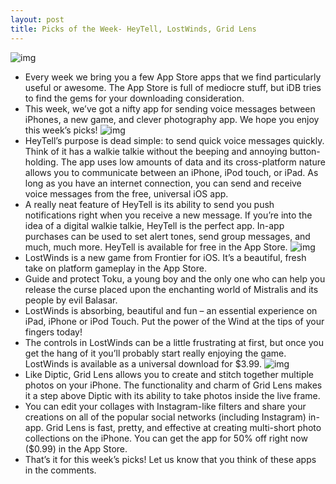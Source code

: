 ```yaml
---
layout: post
title: Picks of the Week- HeyTell, LostWinds, Grid Lens
---
```

![img](http://media.idownloadblog.com/wp-content/uploads/2011/12/Picks-of-the-Week.jpg)
* Every week we bring you a few App Store apps that we find particularly useful or awesome. The App Store is full of mediocre stuff, but iDB tries to find the gems for your downloading consideration.
* This week, we’ve got a nifty app for sending voice messages between iPhones, a new game, and clever photography app. We hope you enjoy this week’s picks!
![img](http://media.idownloadblog.com/wp-content/uploads/2012/01/mzl.gebhayhf.320x480-75.jpg)
* HeyTell’s purpose is dead simple: to send quick voice messages quickly. Think of it has a walkie talkie without the beeping and annoying button-holding. The app uses low amounts of data and its cross-platform nature allows you to communicate between an iPhone, iPod touch, or iPad. As long as you have an internet connection, you can send and receive voice messages from the free, universal iOS app.
* A really neat feature of HeyTell is its ability to send you push notifications right when you receive a new message. If you’re into the idea of a digital walkie talkie, HeyTell is the perfect app. In-app purchases can be used to set alert tones, send group messages, and much, much more. HeyTell is available for free in the App Store.
![img](http://media.idownloadblog.com/wp-content/uploads/2012/01/mzl.feovnpel.480x480-75.jpg)
* LostWinds is a new game from Frontier for iOS. It’s a beautiful, fresh take on platform gameplay in the App Store.
* Guide and protect Toku, a young boy and the only one who can help you release the curse placed upon the enchanting world of Mistralis and its people by evil Balasar.
* LostWinds is absorbing, beautiful and fun – an essential experience on iPad, iPhone or iPod Touch. Put the power of the Wind at the tips of your fingers today!
* The controls in LostWinds can be a little frustrating at first, but once you get the hang of it you’ll probably start really enjoying the game. LostWinds is available as a universal download for $3.99.
![img](http://media.idownloadblog.com/wp-content/uploads/2012/01/mzl.xbcuzmzq.320x480-75.jpg)
* Like Diptic, Grid Lens allows you to create and stitch together multiple photos on your iPhone. The functionality and charm of Grid Lens makes it a step above Diptic with its ability to take photos inside the live frame.
* You can edit your collages with Instagram-like filters and share your creations on all of the popular social networks (including Instagram) in-app. Grid Lens is fast, pretty, and effective at creating multi-short photo collections on the iPhone. You can get the app for 50% off right now ($0.99) in the App Store.
* That’s it for this week’s picks! Let us know that you think of these apps in the comments.

